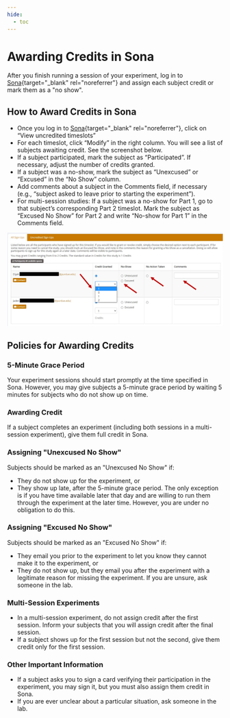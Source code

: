 ```yaml
---
hide:
  - toc
---
```


# Awarding Credits in Sona

After you finish running a session of your experiment, log in to [Sona](https://purdue-psych.sona-systems.com){target="_blank" rel="noreferrer"} and assign each subject credit or mark them as a "no show".

## How to Award Credits in Sona

* Once you log in to [Sona](https://purdue-psych.sona-systems.com){target="_blank" rel="noreferrer"}, click on “View uncredited timeslots”
* For each timeslot, click “Modify” in the right column. You will see a list of subjects awaiting credit. See the screenshot below.
* If a subject participated, mark the subject as “Participated”. If necessary, adjust the number of credits granted. 
* If a subject was a no-show, mark the subject as “Unexcused” or “Excused” in the “No Show” column. 
* Add comments about a subject in the Comments field, if necessary (e.g., “subject asked to leave prior to starting the experiment”).
* For multi-session studies: If a subject was a no-show for Part 1, go to that subject’s corresponding Part 2 timeslot. Mark the subject as “Excused No Show” for Part 2 and write “No-show for Part 1” in the Comments field.

<p align="center"><img src="/../img/awarding-credits.png"></p>

## Policies for Awarding Credits

### 5-Minute Grace Period

Your experiment sessions should start promptly at the time specified in Sona. However, you may give subjects a 5-minute grace period by waiting 5 minutes for subjects who do not show up on time.

### Awarding Credit

If a subject completes an experiment (including both sessions in a multi-session experiment), give them full credit in Sona.

### Assigning "Unexcused No Show"

Subjects should be marked as an "Unexcused No Show" if:

* They do not show up for the experiment, or
* They show up late, after the 5-minute grace period. The only exception is if you have time available later that day and are willing to run them through the experiment at the later time. However, you are under no obligation to do this.

### Assigning "Excused No Show"

Subjects should be marked as an "Excused No Show" if:

* They email you prior to the experiment to let you know they cannot make it to the experiment, or
* They do not show up, but they email you after the experiment with a legitimate reason for missing the experiment. If you are unsure, ask someone in the lab.

### Multi-Session Experiments

* In a multi-session experiment, do not assign credit after the first session. Inform your subjects that you will assign credit after the final session.
* If a subject shows up for the first session but not the second, give them credit only for the first session.

### Other Important Information

* If a subject asks you to sign a card verifying their participation in the experiment, you may sign it, but you must also assign them credit in Sona.
* If you are ever unclear about a particular situation, ask someone in the lab.
